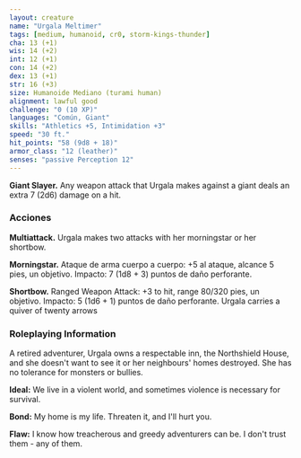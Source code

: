 ```yaml
---
layout: creature
name: "Urgala Meltimer"
tags: [medium, humanoid, cr0, storm-kings-thunder]
cha: 13 (+1)
wis: 14 (+2)
int: 12 (+1)
con: 14 (+2)
dex: 13 (+1)
str: 16 (+3)
size: Humanoide Mediano (turami human)
alignment: lawful good
challenge: "0 (10 XP)"
languages: "Común, Giant"
skills: "Athletics +5, Intimidation +3"
speed: "30 ft."
hit_points: "58 (9d8 + 18)"
armor_class: "12 (leather)"
senses: "passive Perception 12"
---
```


**Giant Slayer.** Any weapon attack that Urgala makes against a giant deals an extra 7 (2d6) damage on a hit.

### Acciones

**Multiattack.** Urgala makes two attacks with her morningstar or her shortbow.

**Morningstar.** Ataque de arma cuerpo a cuerpo: +5 al ataque, alcance 5 pies, un objetivo. Impacto: 7 (1d8 + 3) puntos de daño perforante.

**Shortbow.** Ranged Weapon Attack: +3 to hit, range 80/320 pies, un objetivo. Impacto: 5 (1d6 + 1) puntos de daño perforante. Urgala carries a quiver of twenty arrows

### Roleplaying Information

A retired adventurer, Urgala owns a respectable inn, the Northshield House, and she doesn't want to see it or her neighbours' homes destroyed. She has no tolerance for monsters or bullies.

**Ideal:** We live in a violent world, and sometimes violence is necessary for survival.

**Bond:** My home is my life. Threaten it, and I'll hurt you.

**Flaw:** I know how treacherous and greedy adventurers can be. I don't trust them - any of them.